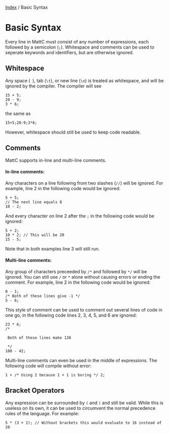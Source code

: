 [Index](index) / Basic Syntax

# Basic Syntax

Every line in MattC must consist of any number of expressions, each followed by a semicolon (`;`). Whitespace and comments can be used to seperate keywords and identifiers, but are otherwise ignored.

## Whitespace
Any space (` `), tab (`\t`), or new line (`\n`) is treated as whitespace, and will be ignored by the compiler. The compiler will see
```
15 + 5;
20 - 9;
3 * 6;
```
the same as
```
15+5;20-9;3*6;
```
However, whitespace should still be used to keep code readable.

## Comments
MattC supports in-line and multi-line comments.
#### In-line comments:
Any characters on a line following from two slashes (`//`) will be ignored. For example, line 2 in the following code would be ignored:
```
5 + 5;
// The next line equals 8
10 - 2;
```
And every character on line 2 after the `;` in the following code would be ignored:
```
5 + 2;
10 * 2; // This will be 20
15 - 5;
```
Note that in both examples line 3 will still run.

#### Multi-line comments:
Any group of characters preceeded by `/*` and followed by `*/` will be ignored. You can still use `/` or `*` alone without causing errors or ending the comment. For example, line 2 in the following code would be ignored:
```
0 - 1;
/* Both of these lines give -1 */
5 - 6;
```
This style of comment can be used to comment out several lines of code in one go, in the following code lines 2, 3, 4, 5, and 6 are ignored:
```
23 * 6;
/*
  
 Both of these lines make 138
 
 */
180 - 42;
```
Multi-line comments can even be used in the middle of expressions. The following code will compile without error:
```
1 + /* Using 2 because 1 + 1 is boring */ 2;
```

## Bracket Operators
Any expression can be surrounded by `(` and `)` and still be valid. While this is useless on its own, it can be used to circumvent the normal precedence rules of the language. For example:
```
5 * (3 + 1); // Without brackets this would evaluate to 16 instead of 20
```